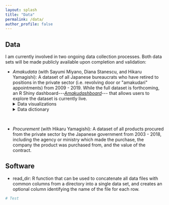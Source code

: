 ```yaml
---
layout: splash
title: "Data"
permalink: /data/
author_profile: false
---
```


## Data

I am currently involved in two ongoing data collection processes. Both data sets will be made publicly available upon completion and validation: 

- *Amakudata* (with Sayumi Miyano, Diana Stanescu, and Hikaru Yamagishi): A dataset of all Japanese bureaucrats who have retired to positions in the private sector (i.e. revolving door or "amakudari" appointments) from 2009 - 2019. While the full dataset is forthcoming, an R Shiny dashboard---[*Amakudashboard*](https://trevorincerti.shinyapps.io/amakudashboard/)--- that allows users to explore the dataset is currently live.
  <details>
  <summary>Data visualizations</summary>
  <ul>
    <li><a href="https://www.trevorincerti.com/files/ministry_publicinterest.html">Flows of bureaucrats from ministries to top public corporations</a>.</li>
    <li><a href="https://www.trevorincerti.com/files/ministry_private.html">Flows of bureaucrats from ministries to top private sector corporations</a>.</li>
    <li><a href="https://www.trevorincerti.com/files/ministry_industry.html">Flows of bureaucrats from ministries to publicly traded companies by industry</a>.</li>
  </ul>
  </details>
  <details>
  <summary>Data dictionary</summary>
  <ul>
    <li> Coming soon </li>
  </ul>
  </details>

<br>

- *Procurement* (with Hikaru Yamagishi): A dataset of all products procured from the private sector by the Japanese government from 2003 - 2018, including the agency or ministry which made the purchase, the company the product was purchased from, and the value of the contract.


## Software 

- read_dir: R function that can be used to concatenate all data files with common columns from a directory into a single data set, and creates an optional column identifying the name of the file for each row. 

```R
# Test
```






